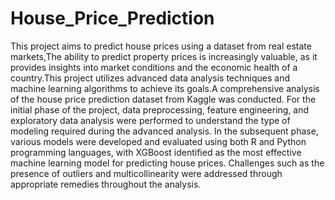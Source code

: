 # House_Price_Prediction
This project aims to predict house prices using a dataset from real estate markets,The ability to predict property prices is increasingly valuable, as it provides insights into market conditions and the economic health of a country.This project utilizes advanced data analysis techniques and machine learning algorithms to achieve its goals.A comprehensive analysis of the house price prediction dataset from Kaggle was conducted. For the initial phase of the project, data preprocessing, feature engineering, and exploratory data analysis were performed to understand the type of modeling required during the advanced analysis. In the subsequent phase, various models were developed and evaluated using both R and Python programming languages, with XGBoost identified as the most effective machine learning model for predicting house prices. Challenges such as the presence of outliers and multicollinearity were addressed through appropriate remedies throughout the analysis.


